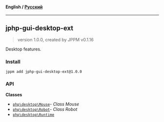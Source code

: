 #### **English** / [Русский](README.ru.md)

---

## jphp-gui-desktop-ext
> version 1.0.0, created by JPPM v0.1.16

Desktop features.

### Install
```
jppm add jphp-gui-desktop-ext@1.0.0
```

### API
**Classes**
- [`php\desktop\Mouse`](https://github.com/jphp-compiler/jphp/blob/master/jphp-gui-desktop-ext/api-docs/classes/php/desktop/Mouse.md)- _Class Mouse_
- [`php\desktop\Robot`](https://github.com/jphp-compiler/jphp/blob/master/jphp-gui-desktop-ext/api-docs/classes/php/desktop/Robot.md)- _Class Robot_
- [`php\desktop\Runtime`](https://github.com/jphp-compiler/jphp/blob/master/jphp-gui-desktop-ext/api-docs/classes/php/desktop/Runtime.md)